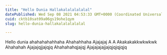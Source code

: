 ```yaml
---
title: "Hello Dunia Hallakalalalalalal"
datePublished: Wed Sep 08 2021 04:53:33 GMT+0000 (Coordinated Universal Time)
cuid: cktb10sat09a06gs19ohe1qym
slug: hello-dunia-hallakalalalalalal

---
```


Hello dunia ahahahahahhaha
Ahahahhaha
Ajajajaj
A
A
Akakakakkwkwkwk
Ahahahah
Ajajajqjjajqjq
Ahahahahqjajqj
Ajajajajajjajqjqjqjqjq